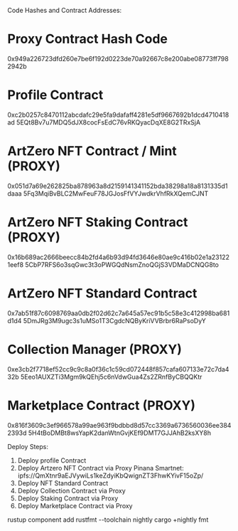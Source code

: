 Code Hashes and Contract Addresses:

# Proxy Contract Hash Code
0x949a226723dfd260e7be6f192d0223de70a92667c8e200abe08773ff7982942b

# Profile Contract
0xc2b0257c8470112abcdafc29e5fa9dafaff4281e5df9667692b1dcd4710418ad
5EQt8Bv7u7MDQ5dJX8cocFsEdC76vRKQyacDqXE8G2TRxSjA

# ArtZero NFT Contract / Mint (PROXY)
0x051d7a69e262825ba878963a8d2159141341152bda38298a18a8131335d1daaa
5Fq3MqiBvBLC2MwFeuF78JGJosFfVYJwdkrVhfRkXQemCJNT

# ArtZero NFT Staking Contract (PROXY)
0x16b689ac2666beecc84b2fd4a6b93d94fd3646e80ae9c416b02e1a231221eef8
5CbP7RFS6o3sqGwc3t3oPWGQdNsmZnoQGjS3VDMaDCNQG8to

# ArtZero NFT Standard Contract
0x7ab51f87c6098769aa0db2f02d62c7a645a57ec91b5c58e3c412998ba681d1d4
5DmJRg3M9ugc3s1uMSo1T3CgdcNQByKriVVBrbr6RaPsoDyY

# Collection Manager (PROXY)
0xe3cb2f7718ef52cc9c9c8a0f36c1c59cd072448f857cafa607133e72c7da432b
5Eeo1AUXZTi3Mgm9kQEhj5c6nVdwGua4Zs2ZRnfByCBQQKtr

# Marketplace Contract (PROXY)
0x816f3609c3ef966578a99ae963f9bdbbd8d57cc3369a6736560036ee3842393d
5H4tBoDMBt8wsYapK2danWtnGvjKEf9DMT7GJJAhB2ksXY8h


Deploy Steps:
1. Deploy profile Contract
2. Deploy Artzero NFT Contract via Proxy
Pinana Smartnet: ipfs://QmXtnr9aEJVywiLs1keZdyiKbQwignZT3FhwKYivF15oZp/
3. Deploy NFT Standard Contract
4. Deploy Collection Contract via Proxy
5. Deploy Staking Contract via Proxy
6. Deploy Marketplace Contract via Proxy

rustup component add rustfmt --toolchain nightly
cargo +nightly fmt
